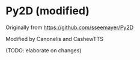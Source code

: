 # Py2D (modified)
Originally from https://github.com/sseemayer/Py2D

Modified by Canonelis and CashewTTS

(TODO: elaborate on changes)
